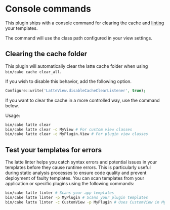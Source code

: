 # Console commands

This plugin ships with a console command for clearing the cache and [linting](https://latte.nette.org/en/develop#toc-linter) your templates.

The command will use the class path configured in your view settings.

## Clearing the cache folder

This plugin will automatically clear the latte cache folder when using `bin/cake cache clear_all`.

If you wish to disable this behavior, add the following option.

```php
Configure::write('LatteView.disableCacheClearListener', true);
```

If you want to clear the cache in a more controlled way, use the command below.

Usage:
```bash
bin/cake latte clear
bin/cake latte clear -c MyView # For custom view classes
bin/cake latte clear -c MyPlugin.View # For plugin view classes
```

## Test your templates for errors

The latte linter helps you catch syntax errors and potential issues in your templates before they cause runtime errors. This is particularly useful during static analysis processes to ensure code quality and prevent deployment of faulty templates. You can scan templates from your application or specific plugins using the following commands:

```bash
bin/cake latte linter # Scans your app templates
bin/cake latte linter -p MyPlugin # Scans your plugin templates
bin/cake latte linter -c CustomView -p MyPlugin # Uses CustomView in MyPlugin
```